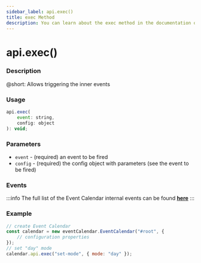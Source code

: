 ```yaml
---
sidebar_label: api.exec()
title: exec Method
description: You can learn about the exec method in the documentation of the DHTMLX JavaScript Event Calendar library. Browse developer guides and API reference, try out code examples and live demos, and download a free 30-day evaluation version of DHTMLX Event Calendar.
---
```


# api.exec()

### Description

@short: Allows triggering the inner events

### Usage

~~~jsx {}
api.exec(
	event: string,
	config: object
): void;
~~~

### Parameters

- `event` - (required) an event to be fired 
- `config` - (required) the config object with parameters (see the event to be fired)

### Events

:::info
The full list of the Event Calendar internal events can be found [**here**](api/overview/events_overview.md)
:::

### Example

~~~jsx {6}
// create Event Calendar
const calendar = new eventCalendar.EventCalendar("#root", {
	// configuration properties
});
// set "day" mode
calendar.api.exec("set-mode", { mode: "day" });
~~~
